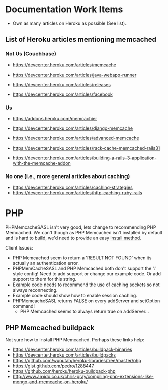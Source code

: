 # Documentation Work Items

* Own as many articles on Heroku as possible (See list).

## List of Heroku articles mentioning memcached

### Not Us (Couchbase)

* https://devcenter.heroku.com/articles/memcache
* https://devcenter.heroku.com/articles/java-webapp-runner

* https://devcenter.heroku.com/articles/releases
* https://devcenter.heroku.com/articles/facebook

### Us

* https://addons.heroku.com/memcachier
* https://devcenter.heroku.com/articles/django-memcache
* https://devcenter.heroku.com/articles/advanced-memcache

* https://devcenter.heroku.com/articles/rack-cache-memcached-rails31
* https://devcenter.heroku.com/articles/building-a-rails-3-application-with-the-memcache-addon

### No one (i.e., more general articles about caching)

* https://devcenter.heroku.com/articles/caching-strategies
* https://devcenter.heroku.com/articles/http-caching-ruby-rails

# PHP

PHPMemcacheSASL isn't very good, lets change to recommending PHP
Memcached. We can't though as PHP Memcached isn't installed by default
and is hard to build, we'd need to provide an easy [install
method](##PHPMemcachedbuildpack).

Client Issues:
* PHP Memcached seem to return a 'RESULT NOT FOUND' when its actually
  an authentication error.
* PHPMemCacheSASL and PHP Memcached both don't support the
  '<server>:<port>' style config! Need to add support or change our
  example code. Or add support to them for this string.
* Example code needs to recommend the use of caching sockets so not
  always reconnecting.
* Example code should show how to enable session caching.
* PHPMemcacheSASL returns FALSE on every addServer and setOption
  command!
  * PHP Memcached seems to always return true on addServer...

## PHP Memcached buildpack

Not sure how to install PHP Memcached. Perhaps these links help:

* https://devcenter.heroku.com/articles/buildpack-binaries
* https://devcenter.heroku.com/articles/buildpacks
* https://github.com/wuputah/heroku-libraries/tree/master/php
* https://gist.github.com/pedro/1288447
* https://github.com/heroku/heroku-buildpack-php
* http://www.amido.co.uk/chris-gray/compiling-php-extensions-like-mongo-and-memcache-on-heroku/

